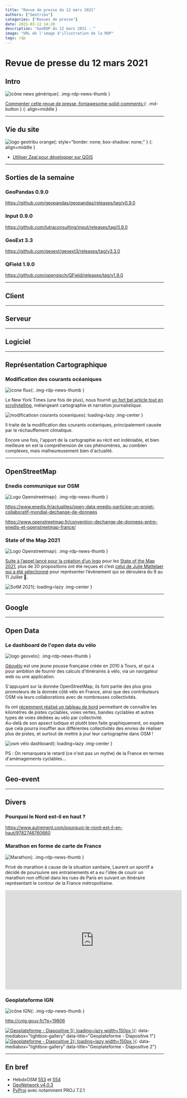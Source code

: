 ```yaml
---
title: "Revue de presse du 12 mars 2021"
authors: ["Geotribu"]
categories: ["Revues de presse"]
date: 2021-03-12 14:20
description: "GeoRDP du 12 mars 2021 : "
image: "URL de l'image d'illustration de la RDP"
tags: rdp
---
```


# Revue de presse du 12 mars 2021

## Intro

![icône news générique](https://cdn.geotribu.fr/img/internal/icons-rdp-news/news.png "News"){: .img-rdp-news-thumb }

[Commenter cette revue de presse :fontawesome-solid-comments:](#__comments){: .md-button }
{: align=middle }

----

## Vie du site

![logo geotribu orange](https://cdn.geotribu.fr/img/internal/charte/geotribu_logo_rectangle_384x80.png "logo geotribu orange"){: style="border: none; box-shadow: none;" }
{: align=middle }

* [Utiliser Zeal pour développer sur QGIS](/articles/2021/2021-03-02_utiliser_zeal_pour_qgis_developpement/)

----

## Sorties de la semaine

### GeoPandas 0.9.0

<https://github.com/geopandas/geopandas/releases/tag/v0.9.0>

### Input 0.9.0

<https://github.com/lutraconsulting/input/releases/tag/0.9.0>

### GeoExt 3.3

<https://github.com/geoext/geoext3/releases/tag/v3.3.0>

### QField 1.9.0

<https://github.com/opengisch/QField/releases/tag/v1.9.0>

----

## Client

----

## Serveur

----

## Logiciel

----

## Représentation Cartographique

### Modification des courants océaniques

![icone flux](https://cdn.geotribu.fr/img/internal/icons-rdp-news/flux.png "Flux"){: .img-rdp-news-thumb }

Le New York Times (une fois de plus), nous fournit [un fort bel article tout en scrollytelling](https://www.nytimes.com/interactive/2021/03/02/climate/atlantic-ocean-climate-change.html), mélangeant cartographie et narration journalistique.

![modificatiosn courants oceaniques](https://cdn.geotribu.fr/img/articles-blog-rdp/nyt_modification_courants_oceaniques.jpg "Modification des courants océaniques"){: loading=lazy .img-center }

Il traite de la modification des courants océaniques, principalement causée par le réchauffement climatique.

Encore une fois, l'apport de la cartographie au récit est indéniable, et bien meilleure en est la compréhension de ces phénomènes, au combien complexes, mais malheureusement bien d'actualité.

----

## OpenStreetMap

### Enedis communique sur OSM

![Logo Openstreetmap](https://cdn.geotribu.fr/img/logos-icones/OpenStreetMap/Openstreetmap.png "Openstreetmap"){: .img-rdp-news-thumb }

<https://www.enedis.fr/actualites/open-data-enedis-participe-un-projet-collaboratif-mondial-dechange-de-donnees>

<https://www.openstreetmap.fr/convention-dechange-de-donnees-entre-enedis-et-openstreetmap-france/>

### State of the Map 2021

![Logo Openstreetmap](https://cdn.geotribu.fr/img/logos-icones/OpenStreetMap/Openstreetmap.png "Openstreetmap"){: .img-rdp-news-thumb }

[Suite à l’appel lancé pour la création d’un logo](https://static.geotribu.fr/rdp/2021/rdp_2021-01-29/#state-of-the-map-2021) pour les [State of the Map 2021](https://2021.stateofthemap.org), plus de 20 propositions ont été reçues et c’est [celui de Julie Mattelaer qui a été sélectionné](https://blog.openstreetmap.org/2021/03/07/sotm-2021-website-and-logo-thank-you/) pour représenter l’évènement qui se déroulera du 9 au 11 Juillet :star_struck:.

![SotM 2021](https://cdn.geotribu.fr/img/logos-icones/OpenStreetMap/sotm2021_logo.png "SotM 2021"){: loading=lazy .img-center }

----

## Google

----

## Open Data

### Le dashboard de l'open data du vélo

![logo geovelo](https://cdn.geotribu.fr/img/logos-icones/entreprises_association/geovelo.png "Logo Géovélo"){: .img-rdp-news-thumb }

[Géovélo](https://www.geovelo.fr/) est une jeune pousse française créée en 2010 à Tours, et qui a pour ambition de fournir des calculs d'itinéraires à vélo, via un navigateur web ou une application.

S'appuyant sur la donnée OpenStreetMap, ils font partie des plus gros promoteurs de la donnée côté vélo en France, ainsi que des contributeurs OSM via leurs collaborations avec de nombreuses collectivités.

Ils ont [récemment réalisé un tableau de bord](https://www.amenagements-cyclables.fr/fr/facilities?b=52.816043,18.215332,39.095963,-13.425293) permettant de connaître les kilomètres de pistes cyclables, voies vertes, bandes cyclables et autres types de voies dédiées au vélo par collectivité.  
Au-delà de son apsect ludique et plutôt bien faite graphiquement, on espère que cela pourra insuffler aux différentes collectivités des envies de réaliser plus de pistes, et surtout de mettre à jour leur cartographie dans OSM !

![osm vélo dashboard](https://cdn.geotribu.fr/img/articles-blog-rdp/geovelo_dashboard.png "Dashboard des aménagements cyclables en France"){: loading=lazy .img-center }

PS : On remarquera le retard (ce n'est pas un mythe) de la France en termes d'aménagements cyclables...

----

## Geo-event

----

## Divers

### Pourquoi le Nord est-il en haut ?

<https://www.autrement.com/pourquoi-le-nord-est-il-en-haut/9782746760660>

### Marathon en forme de carte de France

![Marathon](https://cdn.geotribu.fr/img/internal/icons-rdp-news/news.png "Marathon"){: .img-rdp-news-thumb }

Privé de marathon à cause de la situation sanitaire, Laurent un sportif a décidé de poursuivre ses entrainements et a eu l'idée de courir un marathon non officiel dans les rues de Paris en suivant un itinéraire représentant le contour de la France métropolitaine.

<iframe width="560" height="315" src="https://www.youtube-nocookie.com/embed/kXMC3zSOpGA" frameborder="0" allow="accelerometer; autoplay; clipboard-write; encrypted-media; gyroscope; picture-in-picture" allowfullscreen></iframe>

### Geoplateforme IGN

![icône IGN](https://cdn.geotribu.fr/img/logos-icones/entreprises_association/ign.png "IGN"){: .img-rdp-news-thumb }

<http://cnig.gouv.fr/?p=19806>

[![Geoplateforme - Diapositive 1](https://cdn.geotribu.fr/img/articles-blog-rdp/capture-ecran/GPLTF2021a.png "Reclus - Diapositive Geotribu 1"){: loading=lazy width=150px }](https://cdn.geotribu.fr/img/articles-blog-rdp/capture-ecran/GPLTF2021a.png){: data-mediabox="lightbox-gallery" data-title="Geoplateforme - Diapositive 1"}
[![Geoplateforme - Diapositive 2](https://cdn.geotribu.fr/img/articles-blog-rdp/capture-ecran/GPLTF2021b.png "Reclus - Diapositive Geotribu 2"){: loading=lazy width=150px }](https://cdn.geotribu.fr/img/articles-blog-rdp/capture-ecran/GPLTF2021b.png){: data-mediabox="lightbox-gallery" data-title="Geoplateforme - Diapositive 2"}

----

## En bref

* HebdoOSM [553](http://weeklyosm.eu/fr/archives/14306) et [554](https://weeklyosm.eu/fr/archives/14320)
* [GeoNetwork v4.0.3](https://geonetwork-opensource.org/news.html)
* [PyProj](https://github.com/pyproj4/pyproj/releases/tag/3.0.1) avec notamment PROJ 7.2.1
